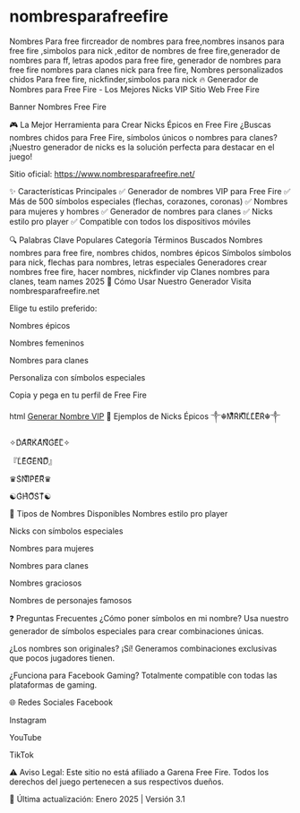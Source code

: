 # nombresparafreefire
Nombres Para free fircreador de nombres para free,nombres insanos para free fire ,simbolos para nick ,editor de nombres de free fire,generador de nombres para ff, letras apodos para free fire, generador de nombres para free fire nombres para clanes nick para free fire, Nombres personalizados chidos Para free fire, nickfinder,simbolos para nick
🔥 Generador de Nombres para Free Fire - Los Mejores Nicks VIP
Sitio Web
Free Fire

Banner Nombres Free Fire

🎮 La Mejor Herramienta para Crear Nicks Épicos en Free Fire
¿Buscas nombres chidos para Free Fire, símbolos únicos o nombres para clanes? ¡Nuestro generador de nicks es la solución perfecta para destacar en el juego!

Sitio oficial: https://www.nombresparafreefire.net/

✨ Características Principales
✅ Generador de nombres VIP para Free Fire
✅ Más de 500 símbolos especiales (flechas, corazones, coronas)
✅ Nombres para mujeres y hombres
✅ Generador de nombres para clanes
✅ Nicks estilo pro player
✅ Compatible con todos los dispositivos móviles

🔍 Palabras Clave Populares
Categoría	Términos Buscados
Nombres	nombres para free fire, nombres chidos, nombres épicos
Símbolos	símbolos para nick, flechas para nombres, letras especiales
Generadores	crear nombres free fire, hacer nombres, nickfinder vip
Clanes	nombres para clanes, team names 2025
🚀 Cómo Usar Nuestro Generador
Visita nombresparafreefire.net

Elige tu estilo preferido:

Nombres épicos

Nombres femeninos

Nombres para clanes

Personaliza con símbolos especiales

Copia y pega en tu perfil de Free Fire

html
<a href="https://www.nombresparafreefire.net/" target="_blank">Generar Nombre VIP</a>
💎 Ejemplos de Nicks Épicos
༒☬MͥͣͫRͥKͣIͫLͥLͣEͫRͥ☬༒

✧DͥAͣRͫKͥAͣNͫGͥEͣLͫ✧

『LͥEͣGͫEͥNͣDͫ』

♛SͥNͣIͫPͥEͣRͫ♛

☯︎GͥHͣOͫSͥTͣ☯︎

📌 Tipos de Nombres Disponibles
Nombres estilo pro player

Nicks con símbolos especiales

Nombres para mujeres

Nombres para clanes

Nombres graciosos

Nombres de personajes famosos

❓ Preguntas Frecuentes
¿Cómo poner símbolos en mi nombre?
Usa nuestro generador de símbolos especiales para crear combinaciones únicas.

¿Los nombres son originales?
¡Sí! Generamos combinaciones exclusivas que pocos jugadores tienen.

¿Funciona para Facebook Gaming?
Totalmente compatible con todas las plataformas de gaming.

🌐 Redes Sociales
Facebook

Instagram

YouTube

TikTok

⚠️ Aviso Legal: Este sitio no está afiliado a Garena Free Fire. Todos los derechos del juego pertenecen a sus respectivos dueños.

📅 Última actualización: Enero 2025 | Versión 3.1
